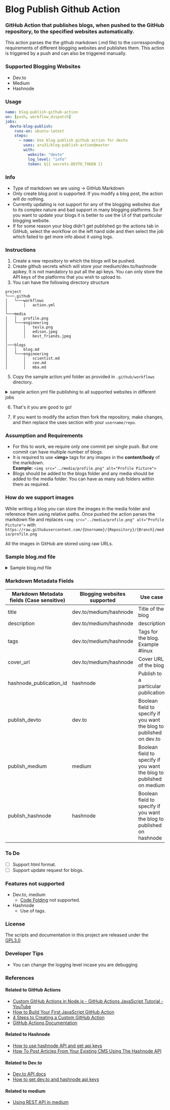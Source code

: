 # Blog Publish Github Action

### GitHub Action that publishes blogs, when pushed to the GitHub repository, to the specified websites automatically.

This action parses the the github markdown (.md file) to the corressponding requirements of different blogging websites and publishes them.
This action is triggered by a push and can also be triggered manually.

### Supported Blogging Websites

- Dev.to
- Medium
- Hashnode

### Usage

```yaml
name: blog-publish-github-action
on: [push, workflow_dispatch]
jobs:
  devto-blog-publish:
    runs-on: ubuntu-latest
    steps:
      - name: Use blog publish github action for devto
        uses: aru31/blog-publish-action@master
        with:
          website: "devto"
          log_level: "info"
          token: ${{ secrets.DEVTO_TOKEN }}
```

### Info

- Type of markdown we are using -> GitHub Markdown
- Only create blog post is supported. If you modify a blog post, the action will do nothing.
- Currently updating is not support for any of the blogging websites due to its complex nature and bad support in many blogging platforms. So if you want to update your blogs it is better to use the UI of that particular blogging website.
- If for some reason your blog didn't get published go the actions tab in GitHub, select the workflow on the left hand side and then select the job which failed to get more info about it using logs.

### Instructions

1. Create a new repository to which the blogs will be pushed.
2. Create github secrets which will store your medium/dev.to/hashnode apikey. It is not mandatory to put all the api keys. You can only store the API keys of the platforms that you wish to upload to.
3. You can have the following directory structure

```
project
└───.github
│   └───workflows
│       │   action.yml
│
└───media
│   │   profile.png
│   └───engineering
│       │   tesla.png
│       │   edison.jpeg
│       │   best_friends.jpeg
│
│───blogs
│   │   blog.md
│   └───engineering
│       │   scientist.md
│       │   ceo.md
│       │   mba.md
```

5. Copy the sample action.yml folder as provided in `.github/workflows` directory.

<details>
<summary>sample action.yml file publishing to all supported websites in different jobs </summary>
<p>

```yaml
name: blog-publish-github-action
on: [push, workflow_dispatch]
jobs:
  devto-blog-publish:
    runs-on: ubuntu-latest
    steps:
      - name: Use blog publish github action for devto
        uses: aru31/blog-publish-action@master
        with:
          website: "devto"
          log_level: "info"
          token: ${{ secrets.DEVTO_TOKEN }}

  medium-blog-publish:
    runs-on: ubuntu-latest
    steps:
      - name: Use blog publish github action for medium
        uses: aru31/blog-publish-action@master
        with:
          website: "medium"
          log_level: "info"
          token: ${{ secrets.MEDIUM_TOKEN }}

  hashnode-blog-publish:
    runs-on: ubuntu-latest
    steps:
      - name: Use blog publish github action for hashnode
        uses: aru31/blog-publish-action@master
        with:
          website: "hashnode"
          log_level: "info"
          token: ${{ secrets.HASHNODE_TOKEN }}
```

</p>
</details>

6. That's it you are good to go!

7. If you want to modify the action then fork the repository, make changes, and then replace the uses section with your `username/repo`.

### Assumption and Requirements

- For this to work, we require only one commit per single push. But one commit can have multiple number of blogs.
- It is required to use **\<img>** tags for any images in the **content/body** of the markdown.
  <br>
  **Example:** `<img src="../media/profile.png" alt="Profile Picture">`
- Blogs should be added to the blogs folder and any media should be added to the media folder. You can have as many sub folders within them as required.

### How do we support images

While writing a blog you can store the images in the media folder and reference them using relative paths. Once pushed the action parses the markdown file and replaces `<img src="../media/profile.png" alt="Profile Picture">` with `https://raw.githubusercontent.com/{Username}/{Repository}/{Branch}/media/profile.png`

All the images in GitHub are stored using raw URLs.

### Sample blog.md file

<details>
<summary>Sample blog.md file</summary>
<p>

````md
---
title: Title of the blog
description: Description of the blog
tags:
  - post
  - tag
cover_url: ../**/media/cover.jpg

# dev_to specific metadata
devto_series: "Linux"

# hashnode specific metadata
hashnode_publication_id: 6243f3afa8722ae0e658142d

# bool values, if False or not provided then the blog will not be published on that platform
publish_devto: True
publish_medium: True
publish_hashnode: True
---

Content/body of the markdown file.

Using images:
<img src="../media/google.png" alt="another tag" />

```python
def python():
  pass
```

**This is bold text**

_This is italic text_

`This is inline code`

[This is a link](www.google.com)

# Heading 1

##### Heading 5

- Bullet points

1. Number points
````

</p>
</details>

### Markdown Metadata Fields

| Markdown Metadata fields (Case sensitive) | Blogging websites supported | Use case                                                               | If not provided                        |
| ----------------------------------------- | --------------------------- | ---------------------------------------------------------------------- | -------------------------------------- |
| title                                     | dev.to/medium/hashnode      | Title of the blog                                                      | Set title: Untitled                    |
| description                               | dev.to/medium/hashnode      | description                                                            | NA                                     |
| tags                                      | dev.to/medium/hashnode      | Tags for the blog. Example #linux                                      | NA                                     |
| cover_url                                 | dev.to/medium/hashnode      | Cover URL of the blog                                                  | NA                                     |
| hashnode_publication_id                   | hashnode                    | Publish to a particular publication                                    | Blog on Hashnode will not be published |
| publish_devto                             | dev.to                      | Boolean field to specify if you want the blog to published on dev.to   | It will not be published on dev.to     |
| publish_medium                            | medium                      | Boolean field to specify if you want the blog to published on medium   | It will not be published on medium     |
| publish_hashnode                          | hashnode                    | Boolean field to specify if you want the blog to published on hashnode | It will not be published on hashnode   |

### To Do

- [ ] Support html format.
- [ ] Support update request for blogs.

### Features not supported

- Dev.to, medium
  - [Code Folding](https://gist.github.com/pierrejoubert73/902cc94d79424356a8d20be2b382e1ab) not supported.
- Hashnode
  - Use of tags.

### License

The scripts and documentation in this project are released under the [GPL3.0](https://github.com/aru31/blog-publish-action/blob/master/LICENSE)

### Developer Tips

- You can change the logging level incase you are debugging

### References

#### Related to GitHub Actions

- [Custom GitHub Actions in Node.js - GitHub Actions JavaScript Tutorial - YouTube](https://www.youtube.com/watch?v=Ef0gPGUh9oo)
- [How to Build Your First JavaScript GitHub Action](https://www.freecodecamp.org/news/build-your-first-javascript-github-action/)
- [4 Steps to Creating a Custom GitHub Action](https://betterprogramming.pub/4-steps-to-creating-a-custom-github-action-d67c4cf0445a)
- [GitHub Actions Documentation](https://docs.github.com/en/actions)

#### Related to Hashnode

- [How to use hashnode API and get api keys](https://samwalpole.com/i-wrote-this-article-using-the-hashnode-api-heres-how)
- [How To Post Articles From Your Existing CMS Using The Hashnode API](https://blog.huntertrammell.dev/how-to-post-articles-from-your-existing-cms-using-the-hashnode-api)

#### Related to Dev.to

- [Dev.to API docs](https://developers.forem.com/api#operation/getArticleById)
- [How to get dev.to and hashnode api keys](https://dev.to/codybontecou/post-to-dev-hashnode-and-medium-using-their-apis-54k4)

#### Related to medium

- [Using REST API in medium](https://medium.com/geekculture/rest-api-in-medium-8539340f2650)
